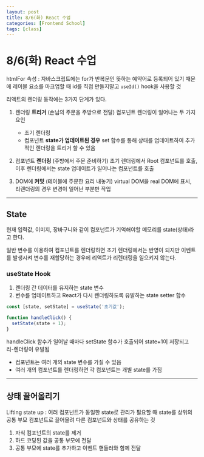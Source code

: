 ```yaml
---
layout: post
title: 8/6(화) React 수업
categories: [Frontend School]
tags: [class]
---
```


# 8/6(화) React 수업

<label> htmlFor 속성 : 자바스크립트에는 for가 반복문인 뜻하는 예약어로 등록되어 있기 때문에 레이블 요소를 마크업할 때 id를 직접 만들지말고 `useId()` hook을 사용할 것

리액트의 렌더링 동작에는 3가지 단계가 있다.

1. 렌더링 **트리거** (손님의 주문을 주방으로 전달)
   컴포넌트 렌더링이 일어나는 두 가지 요인

   - 초기 렌더링
   - 컴포넌트 **state가 업데이트된 경우**
     set 함수를 통해 상태를 업데이트하여 추가적인 렌더링을 트리거 할 수 있음 <br />

2. 컴포넌트 **렌더링** (주방에서 주문 준비하기)
   초기 렌더링에서 Root 컴포넌트를 호출, 이후 렌더링에서는 state 업데이트가 일어나는 컴포넌트를 호출

3. DOM에 **커밋** (테이블에 주문한 요리 내놓기)
   virtual DOM을 real DOM에 표시, 리렌더링의 경우 변경이 일어난 부분만 작업

---

## State

현재 입력값, 이미지, 장바구니와 같이 컴포넌트가 기억해야할 메모리를 state(상태)라고 한다.

일반 변수를 이용하여 컴포넌트를 렌더링하면 초기 렌더링에서는 반영이 되지만 이벤트를 발생시켜 변수를 재할당하는 경우에 리액트가 리렌더링을 일으키지 않는다.

### useState Hook

1. 렌더링 간 데이터를 유지하는 state 변수
2. 변수를 업데이트하고 React가 다시 렌더링하도록 유발하는 state setter 함수

```JavaScript
const [state, setState] = useState('초기값');

function handleClick() {
  setState(state + 1);
}
```

handleClick 함수가 일어날 때마다 setState 함수가 호출되어 state+1이 저장되고 리-렌더링이 유발됨

- 컴포넌트는 여러 개의 state 변수를 가질 수 있음
- 여러 개의 컴포넌트를 렌더링하면 각 컴포넌트는 개별 state를 가짐

---

## 상태 끌어올리기

Lifting state up : 여러 컴포넌트가 동일한 state로 관리가 필요할 때 state를 상위의 공통 부모 컴포넌트로 끌어올려 다른 컴포넌트와 상태를 공유하는 것

1. 자식 컴포넌트의 state를 제거
2. 하드 코딩된 값을 공통 부모에 전달
3. 공통 부모에 state를 추가하고 이벤트 핸들러와 함께 전달
